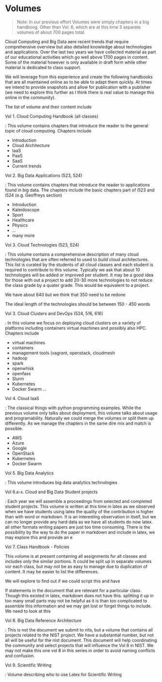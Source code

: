 # Volumes

> Note: In our previous effort Volumes were simply chapters in a big
> handboog. Other than Vol. 6, which are at this time 3 separate volumes
> of about 700 pages total.


Cloud Computing and Big Data aere recent trends that require
comprehensive overview but also detailed knowledge about technologies
and applications. Over the last two years we have collected material
as part of our educational activities which go well above 1700 pages
in content. Some of the material however is only available in draft
form while other material is dedicated to class support.

We will leverage from this experience and create the following
handbooks that are all maintained online as to be able to adapt them
quickly. At times we intend to provide snapshots and allow for
publication with a publisher (we need to explore this further as I
think there is real value to manage this online in the community).

The list of volume and their content include

Vol 1. Cloud Computing Handbook (all classes)

:  This volume contains chapters that introduce the reader to the
   general topic of cloud computing. Chapters include

   * Introduction
   * Cloud Architecture
   * IaaS
   * PaaS
   * SaaS
   * Current trends

Vol 2. Big Data Applications (523, 524)

:  This volume contains chapters that introduce the reader to
   applications found in big data. The chapters include the basic
   chapters part of i523 and i524 (e.g. Geoffreys section)

   * Introduction
   * Kaleidoscope
   * Sport
   * Healthcare
   * Physics
   * ...
   * many more

Vol 3. Cloud Technologies (523, 524)

:  This volume contains a comprehensive description of many cloud
   technologies that are often referred to used to build cloud
   architectures. This list is curated by the students of all cloud
   classes and each student is required to contribute to this volume.
   Typically we ask that about 10 technologies will be added or
   improved per student. It may be a good idea for those with out a
   project to add 20-30 more technologies to not reduce the class grade
   by a quater grade. This would be equivalent to a project.

   We have about 640 but we think that 350 need to be redone

   The ideal length of the technologies should be between 150 - 450 words

Vol 3. Cloud Clusters and DevOps (524, 516, 616)

: In this volume we focus on deploying cloud clusters on a variety of
  platforms including containers virtual machines and possibly also
  HPC. Chapters include

  * virtual machines
  * containers
  * management tools (vagrant, openstack, cloudmesh
  * hadoop
  * spark
  * openwhisk
  * openfass
  * Slurm
  * Kubernetes
  * Docker Swarm
  ...

Vol 4. Cloud IaaS

: The classical things with python programming examples. While the
  previous volume only talks about deployment, this volume talks about
  usage and programability. Naturally we could merge the volumes or
  split them up differently. As we manage the chapters in the same
  dire mix and match is possible.

  * AWS
  * Azure
  * Google
  * OpenStack
  * Kubernetes
  * Docker Swarm
  
Vol 5. Big Data Analytics

: This volume introduces big data analytics technologies


Vol 6.a-x. Cloud and Big Data Student projects

: Each year we will assemble a proceedings from selected and completed
  student projects. This volume is written at this time in latex as we
  observed when we have students using latex the quality of the
  contribution is higher than with word or markdown. It is an
  interesting observation in itself, but we can no longer provide any
  hard data as we have all students do now latex. all other formats
  writing papers are just too time consuming. There is the possibility
  by the way to do the paper in markdown and include in latex, we may
  explore this and provide an e


Vol 7. Class Handbook - Policies

This volume is at present containing all assignments for all classes
and includes only the similar portions. It could be split up in
separate volumes vor each class, but may not be as easy to manage due
to duplication of content. It may be easier to list the differences.

We will explore to find out if we could script this and have

If statements in the document that are relevant for a particular
class. Though this existed in latex, markdown does not have this.
splitting it up in too many small parts may not be helpful as it is
than too complicated to assemble this information and we may get lost
or forget things to include. We need to look at this

Vol 8. Big Data Reference Architecture

: This is not the document we submit to nits, but a volume that
  contains all projects related to the NIST project. We have a
  substantial number, but not all will be useful for the nist
  document. This document will help coordinating the community and
  select projects that will influence the Vol 8 in NIST. We may not
  make this one vol 8 in this series in order to avoid naming
  conflicts and confusion.


Vol 9. Scientific Writing

: Volume describing who to use Latex for Scientific Writing
